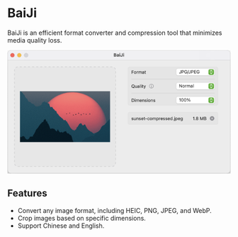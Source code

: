 # BaiJi

BaiJi is an efficient format converter and compression tool that minimizes media quality loss.

![BaiJi](./screenshot.png)

## Features

- Convert any image format, including HEIC, PNG, JPEG, and WebP.
- Crop images based on specific dimensions.
- Support Chinese and English.
